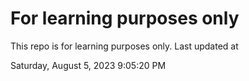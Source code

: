 # For learning purposes only
This repo is for learning purposes only.
Last updated at

Saturday, August 5, 2023 9:05:20 PM

